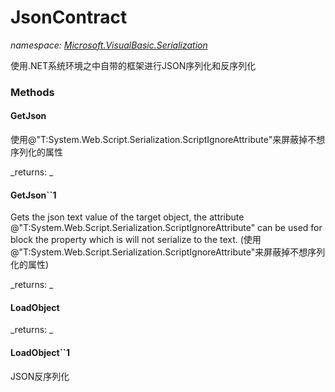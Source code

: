 ﻿
# JsonContract
_namespace: [Microsoft.VisualBasic.Serialization](N-Microsoft.VisualBasic.Serialization.md)_

使用.NET系统环境之中自带的框架进行JSON序列化和反序列化

### Methods

#### GetJson
使用@"T:System.Web.Script.Serialization.ScriptIgnoreAttribute"来屏蔽掉不想序列化的属性

_returns: _
#### GetJson``1
Gets the json text value of the target object, the attribute @"T:System.Web.Script.Serialization.ScriptIgnoreAttribute" 
 can be used for block the property which is will not serialize to the text.
 (使用@"T:System.Web.Script.Serialization.ScriptIgnoreAttribute"来屏蔽掉不想序列化的属性)

_returns: _
#### LoadObject


_returns: _
#### LoadObject``1
JSON反序列化



